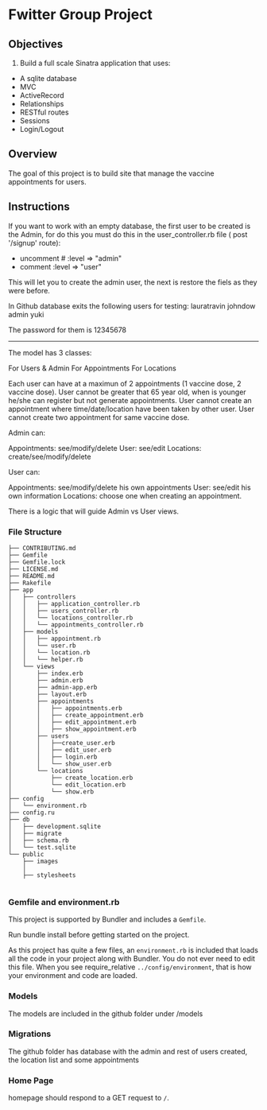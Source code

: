 # Fwitter Group Project

## Objectives

1.  Build a full scale Sinatra application that uses:

- A sqlite database
- MVC
- ActiveRecord
- Relationships
- RESTful routes
- Sessions
- Login/Logout

## Overview

The goal of this project is to build site that manage the vaccine appointments for users.


## Instructions

If you want to work with an empty database, the first user to be created is the Admin, for do this you must do this in the user_controller.rb file ( post '/signup' route):

- uncomment  # :level => "admin"
- comment     :level => "user"

This will let you to create the admin user, the next is restore the fiels as they were before.

In Github database exits the following users for testing:
lauratravin
johndow
admin
yuki

The password for them is 12345678

-----------------------------------------------------------------------------------------------------------------

The model has 3 classes:

For Users & Admin
For Appointments
For Locations

Each user can have at a maximun of 2 appointments (1 vaccine dose, 2 vaccine dose).
User cannot be greater that 65 year old, when is younger he/she can register but not generate appointments.
User cannot create an appointment where time/date/location have been taken by other user.
User cannot create two appointment for same vaccine dose.



Admin can:

Appointments: see/modify/delete
User: see/edit
Locations: create/see/modify/delete

User can:

Appointments: see/modify/delete his own appointments
User: see/edit his own information
Locations: choose one when creating an appointment.

There is a logic that will guide Admin vs User views.






### File Structure

```
├── CONTRIBUTING.md
├── Gemfile
├── Gemfile.lock
├── LICENSE.md
├── README.md
├── Rakefile
├── app
│   ├── controllers
│   │   ├── application_controller.rb
│   │   ├── users_controller.rb
│   │   └── locations_controller.rb
│   │   └── appointments_controller.rb
│   ├── models
│   │   ├── appointment.rb
│   │   └── user.rb
│   │   └── location.rb
│   │   └── helper.rb
│   └── views
│       ├── index.erb
│       ├── admin.erb
│       ├── admin-app.erb
│       ├── layout.erb
│       ├── appointments
│       │   ├── appointments.erb
│       │   ├── create_appointment.erb
│       │   ├── edit_appointment.erb
│       │   ├── show_appointment.erb
│       ├── users
│       │   ├──create_user.erb
│       │   ├── edit_user.erb
│       │   ├── login.erb
│       │   └── show_user.erb
│       └── locations
│           ├── create_location.erb
│           └── edit_location.erb
│           └── show.erb
├── config
│   └── environment.rb
├── config.ru
├── db
│   ├── development.sqlite
│   ├── migrate
│   ├── schema.rb
│   └── test.sqlite
└── public
    ├── images
    │   
    ├── stylesheets
  
```

### Gemfile and environment.rb

This project is supported by Bundler and includes a `Gemfile`.

Run bundle install before getting started on the project.

As this project has quite a few files, an `environment.rb` is included that
loads all the code in your project along with Bundler. You do not ever need to
edit this file. When you see require_relative `../config/environment`, that is
how your environment and code are loaded.

### Models

The models are included in the github folder under /models

### Migrations

The github folder has database with the admin and rest of users created, the location list and some appointments



### Home Page

homepage should respond to a GET request to `/`.


